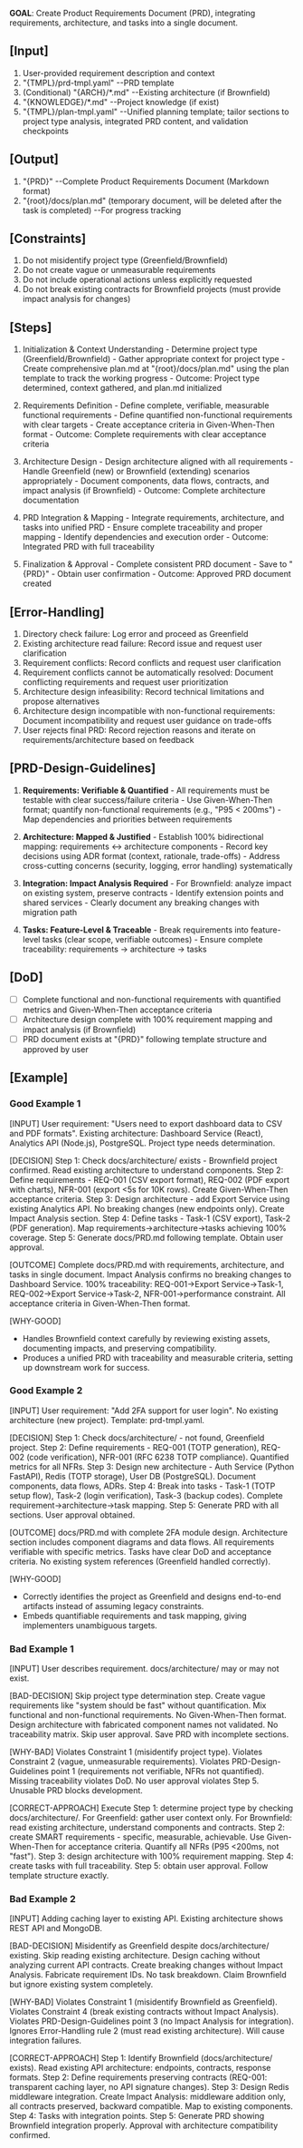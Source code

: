 **GOAL**: Create Product Requirements Document (PRD), integrating requirements, architecture, and tasks into a single document.

## [Input]
  1. User-provided requirement description and context
  2. "{TMPL}/prd-tmpl.yaml" --PRD template
  3. (Conditional) "{ARCH}/*.md" --Existing architecture (if Brownfield)
  4. "{KNOWLEDGE}/*.md" --Project knowledge (if exist)
  5. "{TMPL}/plan-tmpl.yaml" --Unified planning template; tailor sections to project type analysis, integrated PRD content, and validation checkpoints

## [Output]
  1. "{PRD}" --Complete Product Requirements Document (Markdown format)
  2. "{root}/docs/plan.md" (temporary document, will be deleted after the task is completed) --For progress tracking

## [Constraints]
  1. Do not misidentify project type (Greenfield/Brownfield)
  2. Do not create vague or unmeasurable requirements
  3. Do not include operational actions unless explicitly requested
  4. Do not break existing contracts for Brownfield projects (must provide impact analysis for changes)

## [Steps]
  1. Initialization & Context Understanding
    - Determine project type (Greenfield/Brownfield)
    - Gather appropriate context for project type
    - Create comprehensive plan.md at "{root}/docs/plan.md" using the plan template to track the working progress
    - Outcome: Project type determined, context gathered, and plan.md initialized

  2. Requirements Definition
    - Define complete, verifiable, measurable functional requirements
    - Define quantified non-functional requirements with clear targets
    - Create acceptance criteria in Given-When-Then format
    - Outcome: Complete requirements with clear acceptance criteria

  3. Architecture Design
    - Design architecture aligned with all requirements
    - Handle Greenfield (new) or Brownfield (extending) scenarios appropriately
    - Document components, data flows, contracts, and impact analysis (if Brownfield)
    - Outcome: Complete architecture documentation

  4. PRD Integration & Mapping
    - Integrate requirements, architecture, and tasks into unified PRD
    - Ensure complete traceability and proper mapping
    - Identify dependencies and execution order
    - Outcome: Integrated PRD with full traceability

  5. Finalization & Approval
    - Complete consistent PRD document
    - Save to "{PRD}"
    - Obtain user confirmation
    - Outcome: Approved PRD document created

## [Error-Handling]
  1. Directory check failure: Log error and proceed as Greenfield
  2. Existing architecture read failure: Record issue and request user clarification
  3. Requirement conflicts: Record conflicts and request user clarification
  4. Requirement conflicts cannot be automatically resolved: Document conflicting requirements and request user prioritization
  5. Architecture design infeasibility: Record technical limitations and propose alternatives
  6. Architecture design incompatible with non-functional requirements: Document incompatibility and request user guidance on trade-offs
  7. User rejects final PRD: Record rejection reasons and iterate on requirements/architecture based on feedback

## [PRD-Design-Guidelines]
  1. **Requirements: Verifiable & Quantified**
    - All requirements must be testable with clear success/failure criteria
    - Use Given-When-Then format; quantify non-functional requirements (e.g., "P95 < 200ms")
    - Map dependencies and priorities between requirements
  
  2. **Architecture: Mapped & Justified**
    - Establish 100% bidirectional mapping: requirements ↔ architecture components
    - Record key decisions using ADR format (context, rationale, trade-offs)
    - Address cross-cutting concerns (security, logging, error handling) systematically
  
  3. **Integration: Impact Analysis Required**
    - For Brownfield: analyze impact on existing system, preserve contracts
    - Identify extension points and shared services
    - Clearly document any breaking changes with migration path
  
  4. **Tasks: Feature-Level & Traceable**
    - Break requirements into feature-level tasks (clear scope, verifiable outcomes)
    - Ensure complete traceability: requirements → architecture → tasks

## [DoD]
  - [ ] Complete functional and non-functional requirements with quantified metrics and Given-When-Then acceptance criteria
  - [ ] Architecture design complete with 100% requirement mapping and impact analysis (if Brownfield)
  - [ ] PRD document exists at "{PRD}" following template structure and approved by user

## [Example]

### Good Example 1
[INPUT]
User requirement: "Users need to export dashboard data to CSV and PDF formats". Existing architecture: Dashboard Service (React), Analytics API (Node.js), PostgreSQL. Project type needs determination.

[DECISION]
Step 1: Check docs/architecture/ exists - Brownfield project confirmed. Read existing architecture to understand components. Step 2: Define requirements - REQ-001 (CSV export format), REQ-002 (PDF export with charts), NFR-001 (export <5s for 10K rows). Create Given-When-Then acceptance criteria. Step 3: Design architecture - add Export Service using existing Analytics API. No breaking changes (new endpoints only). Create Impact Analysis section. Step 4: Define tasks - Task-1 (CSV export), Task-2 (PDF generation). Map requirements→architecture→tasks achieving 100% coverage. Step 5: Generate docs/PRD.md following template. Obtain user approval.

[OUTCOME]
Complete docs/PRD.md with requirements, architecture, and tasks in single document. Impact Analysis confirms no breaking changes to Dashboard Service. 100% traceability: REQ-001→Export Service→Task-1, REQ-002→Export Service→Task-2, NFR-001→performance constraint. All acceptance criteria in Given-When-Then format.

[WHY-GOOD]
- Handles Brownfield context carefully by reviewing existing assets, documenting impacts, and preserving compatibility.
- Produces a unified PRD with traceability and measurable criteria, setting up downstream work for success.

### Good Example 2
[INPUT]
User requirement: "Add 2FA support for user login". No existing architecture (new project). Template: prd-tmpl.yaml.

[DECISION]
Step 1: Check docs/architecture/ - not found, Greenfield project. Step 2: Define requirements - REQ-001 (TOTP generation), REQ-002 (code verification), NFR-001 (RFC 6238 TOTP compliance). Quantified metrics for all NFRs. Step 3: Design new architecture - Auth Service (Python FastAPI), Redis (TOTP storage), User DB (PostgreSQL). Document components, data flows, ADRs. Step 4: Break into tasks - Task-1 (TOTP setup flow), Task-2 (login verification), Task-3 (backup codes). Complete requirement→architecture→task mapping. Step 5: Generate PRD with all sections. User approval obtained.

[OUTCOME]
docs/PRD.md with complete 2FA module design. Architecture section includes component diagrams and data flows. All requirements verifiable with specific metrics. Tasks have clear DoD and acceptance criteria. No existing system references (Greenfield handled correctly).

[WHY-GOOD]
- Correctly identifies the project as Greenfield and designs end-to-end artifacts instead of assuming legacy constraints.
- Embeds quantifiable requirements and task mapping, giving implementers unambiguous targets.

### Bad Example 1
[INPUT]
User describes requirement. docs/architecture/ may or may not exist.

[BAD-DECISION]
Skip project type determination step. Create vague requirements like "system should be fast" without quantification. Mix functional and non-functional requirements. No Given-When-Then format. Design architecture with fabricated component names not validated. No traceability matrix. Skip user approval. Save PRD with incomplete sections.

[WHY-BAD]
Violates Constraint 1 (misidentify project type). Violates Constraint 2 (vague, unmeasurable requirements). Violates PRD-Design-Guidelines point 1 (requirements not verifiable, NFRs not quantified). Missing traceability violates DoD. No user approval violates Step 5. Unusable PRD blocks development.

[CORRECT-APPROACH]
Execute Step 1: determine project type by checking docs/architecture/. For Greenfield: gather user context only. For Brownfield: read existing architecture, understand components and contracts. Step 2: create SMART requirements - specific, measurable, achievable. Use Given-When-Then for acceptance criteria. Quantify all NFRs (P95 <200ms, not "fast"). Step 3: design architecture with 100% requirement mapping. Step 4: create tasks with full traceability. Step 5: obtain user approval. Follow template structure exactly.

### Bad Example 2
[INPUT]
Adding caching layer to existing API. Existing architecture shows REST API and MongoDB.

[BAD-DECISION]
Misidentify as Greenfield despite docs/architecture/ existing. Skip reading existing architecture. Design caching without analyzing current API contracts. Create breaking changes without Impact Analysis. Fabricate requirement IDs. No task breakdown. Claim Brownfield but ignore existing system completely.

[WHY-BAD]
Violates Constraint 1 (misidentify Brownfield as Greenfield). Violates Constraint 4 (break existing contracts without Impact Analysis). Violates PRD-Design-Guidelines point 3 (no Impact Analysis for integration). Ignores Error-Handling rule 2 (must read existing architecture). Will cause integration failures.

[CORRECT-APPROACH]
Step 1: Identify Brownfield (docs/architecture/ exists). Read existing API architecture: endpoints, contracts, response formats. Step 2: Define requirements preserving contracts (REQ-001: transparent caching layer, no API signature changes). Step 3: Design Redis middleware integration. Create Impact Analysis: middleware addition only, all contracts preserved, backward compatible. Map to existing components. Step 4: Tasks with integration points. Step 5: Generate PRD showing Brownfield integration properly. Approval with architecture compatibility confirmed.
